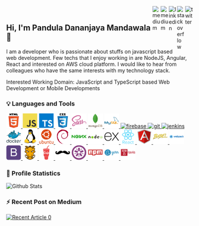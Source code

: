 <a href="https://twitter.com/Panduxcv" target="_blank" style='margin-right:10px'>
    <img align="right" src="https://cdn.jsdelivr.net/npm/simple-icons@3.0.1/icons/twitter.svg" alt="twitter" width="22" />
</a>
<a href="https://stackoverflow.com/users/8463556/aravinda-rathnayake" target="_blank" style='margin-right:10px'>
    <img align="right" src="https://cdn.jsdelivr.net/npm/simple-icons@3.0.1/icons/stackoverflow.svg" alt="stackoverflow" width="22" />
</a>
<a href="https://stackoverflow.com/users/12612716/pandula" target="_blank" style='margin-right:10px'>
    <img align="right" src="https://cdn.jsdelivr.net/npm/simple-icons@3.0.1/icons/linkedin.svg" alt="linkedin" width="22" />
</a>

<a href="https://medium.com/@pandxcv" target="_blank" style='margin-right:10px'>
    <img align="right" src="https://cdn.jsdelivr.net/npm/simple-icons@3.0.1/icons/medium.svg" alt="medium" width="22" />
</a>
<a href="https://www.strava.com/athletes/71436351" target="_blank" style='margin-right:10px'>
    <img align="right" src="https://cdn.jsdelivr.net/npm/simple-icons@3.0.1/icons/strava.svg" alt="medium" width="22" />
</a>



## Hi, I'm Pandula Dananjaya Mandawala 👋

I am a developer who is passionate about stuffs on javascript based web development. Few techs that I enjoy working in are NodeJS, Angular, React and interested on AWS cloud platform. I would like to hear from colleagues who have the same interests with my technology stack.

Interested Working Domain: JavaScript and TypeScript based Web Development or Mobile Developments

### :bulb: Languages and Tools
<p align="left">
<a href="https://www.w3.org/html/" target="_blank"> <img src="https://raw.githubusercontent.com/devicons/devicon/master/icons/html5/html5-original-wordmark.svg" alt="html5" width="40" height="40"/> </a>
<a href="https://developer.mozilla.org/en-US/docs/Web/JavaScript" target="_blank"> <img src="https://raw.githubusercontent.com/devicons/devicon/master/icons/javascript/javascript-original.svg" alt="javascript" width="40" height="40"/> </a>
<a href="https://www.typescriptlang.org/" target="_blank"> <img src="https://raw.githubusercontent.com/devicons/devicon/master/icons/typescript/typescript-original.svg" alt=“typescript” width="40" height="40"/> </a>
<a href="https://www.w3schools.com/css/" target="_blank"> <img src="https://raw.githubusercontent.com/devicons/devicon/master/icons/css3/css3-original-wordmark.svg" alt="css3" width="40" height="40"/> </a> 
<a href="https://sass-lang.com/" target="_blank"> <img src="https://raw.githubusercontent.com/devicons/devicon/master/icons/sass/sass-original.svg" alt=“sass” width="40" height="40"/> </a>
<a href="https://www.mongodb.com/" target="_blank"> <img src="https://raw.githubusercontent.com/devicons/devicon/master/icons/mongodb/mongodb-original-wordmark.svg" alt="mongodb" width="40" height="40"/> </a>
<a href="https://www.mysql.com/" target="_blank"> <img src="https://raw.githubusercontent.com/devicons/devicon/master/icons/mysql/mysql-original-wordmark.svg" alt="mysql" width="40" height="40"/> </a>
<a href="https://firebase.google.com/" target="_blank"> <img src="https://www.vectorlogo.zone/logos/firebase/firebase-icon.svg" alt="firebase" width="40" height="40"/> </a> 
<a href="https://git-scm.com/" target="_blank"> <img src="https://www.vectorlogo.zone/logos/git-scm/git-scm-icon.svg" alt="git" width="40" height="40"/> </a>
<a href="https://www.jenkins.io" target="_blank"> <img src="https://www.vectorlogo.zone/logos/jenkins/jenkins-icon.svg" alt="jenkins" width="40" height="40"/> </a>
<a href="https://www.docker.com/" target="_blank"> <img src="https://raw.githubusercontent.com/devicons/devicon/master/icons/docker/docker-original-wordmark.svg" alt="docker" width="40" height="40"/> </a>
<a href="https://www.linux.org/" target="_blank"> <img src="https://raw.githubusercontent.com/devicons/devicon/master/icons/linux/linux-original.svg" alt="linux" width="40" height="40"/> </a>
<a href="https://ubuntu.com/" target="_blank"> <img src="https://raw.githubusercontent.com/devicons/devicon/master/icons/ubuntu/ubuntu-plain-wordmark.svg" alt=“ubuntu” width="40" height="40"/> </a>
<a href="https://www.debian.org/" target="_blank"> <img src="https://raw.githubusercontent.com/devicons/devicon/master/icons/debian/debian-original.svg" alt=“debian” width="40" height="40"/> </a>
<a href="https://www.nginx.com" target="_blank"> <img src="https://raw.githubusercontent.com/devicons/devicon/master/icons/nginx/nginx-original.svg" alt="nginx" width="40" height="40"/> </a>
<a href="https://nodejs.org" target="_blank"> <img src="https://raw.githubusercontent.com/devicons/devicon/master/icons/nodejs/nodejs-original-wordmark.svg" alt="nodejs" width="40" height="40"/> </a> 
<a href="https://expressjs.com/" target="_blank"> <img src="https://raw.githubusercontent.com/devicons/devicon/master/icons/express/express-original.svg" alt=“express width="40" height="40"/> </a>
<a href="https://reactjs.org/" target="_blank"> <img src="https://raw.githubusercontent.com/devicons/devicon/master/icons/react/react-original-wordmark.svg" alt="react" width="40" height="40"/> </a>
<a href="https://angular.io/" target="_blank"> <img src="https://raw.githubusercontent.com/devicons/devicon/master/icons/angularjs/angularjs-original.svg" alt=“angular” width="40" height="40"/> </a> 
<a href="https://babeljs.io/" target="_blank"> <img src="https://raw.githubusercontent.com/devicons/devicon/master/icons/babel/babel-original.svg" alt=“babel” width="40" height="40"/> </a>
<a href="https://webpack.js.org" target="_blank"> <img src="https://raw.githubusercontent.com/devicons/devicon/master/icons/webpack/webpack-original-wordmark.svg" alt="webpack" width="40" height="40"/> </a>
<a href="https://getbootstrap.com/" target="_blank"> <img src="https://raw.githubusercontent.com/devicons/devicon/master/icons/bootstrap/bootstrap-plain.svg" alt=“bootstrap” width="40" height="40"/> </a>
<a href="https://gruntjs.com/" target="_blank"> <img src="https://raw.githubusercontent.com/devicons/devicon/master/icons/grunt/grunt-original.svg" alt=“grunt” width="40" height="40"/> </a>
<a href="https://gulpjs.com/" target="_blank"> <img src="https://raw.githubusercontent.com/devicons/devicon/master/icons/gulp/gulp-plain.svg" alt=“gulp” width="40" height="40"/> </a>
<a href="https://handlebarsjs.com/" target="_blank"> <img src="https://raw.githubusercontent.com/devicons/devicon/master/icons/handlebars/handlebars-original.svg" alt=“handlebars” width="40" height="40"/> </a>
<a href="https://jasmine.github.io/" target="_blank"> <img src="https://raw.githubusercontent.com/devicons/devicon/master/icons/jasmine/jasmine-plain.svg" alt=“jasmine” width="40" height="40"/> </a>
<a href="https://www.npmjs.com/" target="_blank"> <img src="https://raw.githubusercontent.com/devicons/devicon/master/icons/npm/npm-original-wordmark.svg" alt=“npm” width="40" height="40"/> </a>
<a href="https://yarnpkg.com/" target="_blank"> <img src="https://raw.githubusercontent.com/devicons/devicon/master/icons/yarn/yarn-original-wordmark.svg" alt=“yarn” width="40" height="40"/> </a>
<a href="https://travis-ci.org/" target="_blank"> <img src="https://raw.githubusercontent.com/devicons/devicon/master/icons/travis/travis-plain-wordmark.svg" alt=“travis” width="40" height="40"/> </a>
</p>

### :seedling: Profile Statistics

![Github Stats](https://github-readme-stats.vercel.app/api?username=p4nduxcv&show_icons=true)

### :zap: Recent Post on Medium
<a target="_blank" href="https://panduxcv.medium.com/rpe-in-cycling-training-105d9add6ebb"><img src="https://github-readme-medium-recent-article.vercel.app/medium/@p4nduxcv/0" alt="Recent Article 0"></a>

